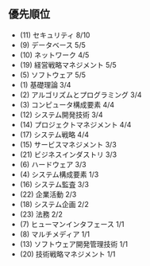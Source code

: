 ## 優先順位
- (11) セキュリティ	8/10
- (9) データベース	5/5
- (10) ネットワーク	4/5
- (19) 経営戦略マネジメント	5/5
- (5) ソフトウェア	5/5
- (1) 基礎理論	3/4
- (2) アルゴリズムとプログラミング	3/4
- (3) コンピュータ構成要素	4/4
- (12) システム開発技術	3/4
- (14) プロジェクトマネジメント	4/4
- (17) システム戦略	4/4
- (15) サービスマネジメント	3/3
- (21) ビジネスインダストリ	3/3
- (6) ハードウェア	3/3
- (4) システム構成要素	1/3
- (16) システム監査	3/3
- (22) 企業活動	2/3
- (18) システム企画	2/2
- (23) 法務	2/2
- (7) ヒューマンインタフェース	1/1
- (8) マルチメディア	1/1
- (13) ソフトウェア開発管理技術	1/1
- (20) 技術戦略マネジメント	1/1